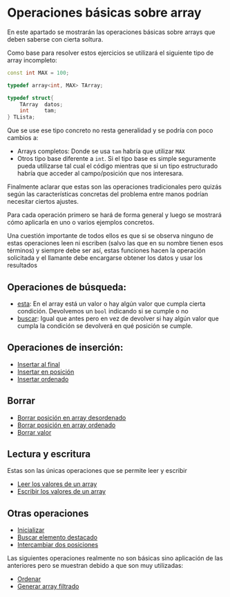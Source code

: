 # Operaciones básicas sobre array

En este apartado se mostrarán las operaciones básicas sobre arrays que deben saberse con cierta soltura.

Como base para resolver estos ejercicios se utilizará el siguiente tipo de array incompleto:

```cpp
const int MAX = 100;

typedef array<int, MAX> TArray;

typedef struct{
    TArray  datos;
    int     tam;
} TLista;
```

Que se use ese tipo concreto no resta generalidad y se podría con poco cambios a:
* Arrays completos: Donde se usa `tam` habría que utilizar `MAX`
* Otros tipo base diferente a `int`. Si el tipo base es simple seguramente pueda utilizarse tal cual el código mientras que si un tipo estructurado habría que acceder al campo/posición que nos interesara.

Finalmente aclarar que estas son las operaciones tradicionales pero quizás según las características concretas del problema entre manos podrían necesitar ciertos ajustes.

Para cada operación primero se hará de forma general y luego se mostrará cómo aplicarla en uno o varios ejemplos concretos.

Una cuestión importante de todos ellos es que si se observa ninguno de estas operaciones leen ni escriben (salvo las que en su nombre tienen esos términos) y siempre debe ser así, estas funciones hacen la operación solicitada y el llamante debe encargarse obtener los datos y usar los resultados

## Operaciones de búsqueda:

* [esta](oper/esta.md): En el array está un valor o hay algún valor que cumpla cierta condición. Devolvemos un `bool` indicando si se cumple o no
* [buscar](oper/buscar.md): Igual que antes pero en vez de devolver si hay algún valor que cumpla la condición se devolverá en qué posición se cumple.

## Operaciones de inserción:

* [Insertar al final](oper/inser-final.md)
* [Insertar en posición](oper/inser-pos.md)
* [Insertar ordenado](oper/inser-ordenado.md)

## Borrar

* [Borrar posición en array desordenado](oper/borrar-desordenado.md)
* [Borrar posición en array ordenado](oper/borrar-ordenado.md)
* [Borrar valor](oper/borrar-valor.md)

## Lectura y escritura

Estas son las únicas operaciones que se permite leer y escribir
* [Leer los valores de un array](oper/leer.md)
* [Escribir los valores de un array](oper/escribir.md)

## Otras operaciones

* [Inicializar](oper/inicializar.md)
* [Buscar elemento destacado](oper/mayor.md)
* [Intercambiar dos posiciones](oper/intercambiar.md)

Las siguientes operaciones realmente no son básicas sino aplicación de las anteriores pero se muestran debido a que son muy utilizadas:
* [Ordenar](oper/ordenar.md)
* [Generar array filtrado](oper/filtrado.md)
